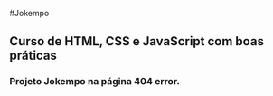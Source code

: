 #Jokempo

## Curso de HTML, CSS e JavaScript com boas práticas

### Projeto Jokempo na página 404 error.
